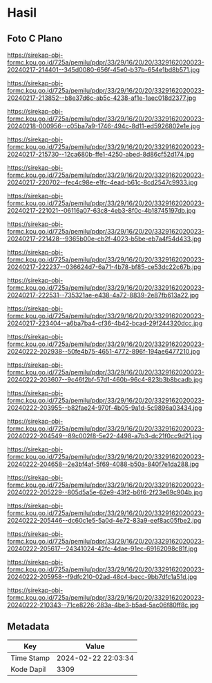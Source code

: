# Hasil

## Foto C Plano

https://sirekap-obj-formc.kpu.go.id/725a/pemilu/pdpr/33/29/16/20/20/3329162020023-20240217-214401--345d0080-656f-45e0-b37b-654e1bd8b571.jpg

https://sirekap-obj-formc.kpu.go.id/725a/pemilu/pdpr/33/29/16/20/20/3329162020023-20240217-213852--b8e37d6c-ab5c-4238-af1e-1aec018d2377.jpg

https://sirekap-obj-formc.kpu.go.id/725a/pemilu/pdpr/33/29/16/20/20/3329162020023-20240218-000956--c05ba7a9-1746-494c-8d11-ed5926802e1e.jpg

https://sirekap-obj-formc.kpu.go.id/725a/pemilu/pdpr/33/29/16/20/20/3329162020023-20240217-215730--12ca680b-ffe1-4250-abed-8d86cf52d174.jpg

https://sirekap-obj-formc.kpu.go.id/725a/pemilu/pdpr/33/29/16/20/20/3329162020023-20240217-220702--fec4c98e-e1fc-4ead-b61c-8cd2547c9933.jpg

https://sirekap-obj-formc.kpu.go.id/725a/pemilu/pdpr/33/29/16/20/20/3329162020023-20240217-221021--06116a07-63c8-4eb3-8f0c-4b18745197db.jpg

https://sirekap-obj-formc.kpu.go.id/725a/pemilu/pdpr/33/29/16/20/20/3329162020023-20240217-221428--9365b00e-cb2f-4023-b5be-eb7a4f54d433.jpg

https://sirekap-obj-formc.kpu.go.id/725a/pemilu/pdpr/33/29/16/20/20/3329162020023-20240217-222237--036624d7-6a71-4b78-bf85-ce53dc22c67b.jpg

https://sirekap-obj-formc.kpu.go.id/725a/pemilu/pdpr/33/29/16/20/20/3329162020023-20240217-222531--735321ae-e438-4a72-8839-2e87fb613a22.jpg

https://sirekap-obj-formc.kpu.go.id/725a/pemilu/pdpr/33/29/16/20/20/3329162020023-20240217-223404--a6ba7ba4-cf36-4b42-bcad-29f244320dcc.jpg

https://sirekap-obj-formc.kpu.go.id/725a/pemilu/pdpr/33/29/16/20/20/3329162020023-20240222-202938--50fe4b75-4651-4772-896f-194ae6477210.jpg

https://sirekap-obj-formc.kpu.go.id/725a/pemilu/pdpr/33/29/16/20/20/3329162020023-20240222-203607--9c46f2bf-57d1-460b-96c4-823b3b8bcadb.jpg

https://sirekap-obj-formc.kpu.go.id/725a/pemilu/pdpr/33/29/16/20/20/3329162020023-20240222-203955--b82fae24-970f-4b05-9a1d-5c9896a03434.jpg

https://sirekap-obj-formc.kpu.go.id/725a/pemilu/pdpr/33/29/16/20/20/3329162020023-20240222-204549--89c002f8-5e22-4498-a7b3-dc21f0cc9d21.jpg

https://sirekap-obj-formc.kpu.go.id/725a/pemilu/pdpr/33/29/16/20/20/3329162020023-20240222-204658--2e3bf4af-5f69-4088-b50a-840f7e1da288.jpg

https://sirekap-obj-formc.kpu.go.id/725a/pemilu/pdpr/33/29/16/20/20/3329162020023-20240222-205229--805d5a5e-62e9-43f2-b6f6-2f23e69c904b.jpg

https://sirekap-obj-formc.kpu.go.id/725a/pemilu/pdpr/33/29/16/20/20/3329162020023-20240222-205446--dc60c1e5-5a0d-4e72-83a9-eef8ac05fbe2.jpg

https://sirekap-obj-formc.kpu.go.id/725a/pemilu/pdpr/33/29/16/20/20/3329162020023-20240222-205617--24341024-42fc-4dae-91ec-69162098c81f.jpg

https://sirekap-obj-formc.kpu.go.id/725a/pemilu/pdpr/33/29/16/20/20/3329162020023-20240222-205958--f9dfc210-02ad-48c4-becc-9bb7dfc1a51d.jpg

https://sirekap-obj-formc.kpu.go.id/725a/pemilu/pdpr/33/29/16/20/20/3329162020023-20240222-210343--71ce8226-283a-4be3-b5ad-5ac06f80ff8c.jpg


## Metadata

| Key        | Value               |
| ---------- | ------------------- |
| Time Stamp | 2024-02-22 22:03:34 |
| Kode Dapil | 3309                |



